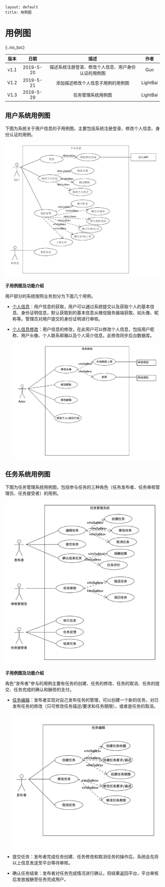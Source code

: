 ```
layout: default
title: 用例图
```

# 用例图

{:.no_toc}

| 版本 |   日期    |                         描述                         |   作者   |
| :--: | :-------: | :--------------------------------------------------: | :------: |
| v1.1 | 2019-5-20 | 描述系统注册登录、修改个人信息、用户身份认证的用例图 |   Gun    |
| V1.2 | 2019-5-21 |          添加描述修改个人信息子用例的用例图          | LightBai |
| V1.3 | 2019-5-29 |                  任务管理系统用例图                  | LightBai |

## 用户系统用例图

下图为系统关于用户信息的子用例图，主要包括系统注册登录、修改个人信息、身份认证的用例。

![img](User/image/UserInfo.png)

**子用例图及功能介绍**

用户部分的系统按照业务划分为下面几个用例。

- [个人信息](User/UserInfo.md)：用户信息的获取，用户可以通过系统提交以及获取个人的基本信息、身份证明信息，默认获取到的基本信息从微信服务器端获取，如头像、昵称等。管理员对用户提交的身份证明进行审核。

- [个人信息修改](User/ModifyInfo.md)：用户信息的修改，在此用户可以修改个人信息，包括用户昵称、用户头像、个人联系邮箱以及个人简介信息。此修改同步后台数据库。

  ![img](User/image/modify-info-usecase.png)

## 任务系统用例图

下图为任务管理系统用例图，包括参与任务的三种角色（任务发布者、任务审核管理员、任务接受者）的用例。

![img](Task/image/ManageTask.png)

**子用例图及功能介绍**

角色"发布者"参与的用例主要有任务的创建、任务的修改、任务的取消、任务的提交、任务完成的确认和酬劳的支付。

- [任务编辑](Task/EditTask.md)：发布者实现对自己发布任务的管理，可以创建一个新的任务，对已发布任务的修改（只可修改任务描述/要求和任务期限），或者是任务的取消。

  ![img](Task/image/EditTask_usecase.png)

- 提交任务：发布者完成任务创建、任务修改和取消任务的操作后，系统会先将以上信息发送至平台等待审核。

- 确认任务结束：发布者对任务完成情况进行确认，将结果返回平台，平台审核后发放报酬至任务完成用户。